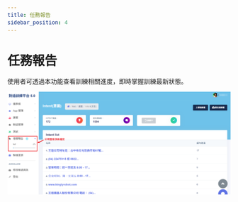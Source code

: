 ```yaml
---
title: 任務報告
sidebar_position: 4
---
```


# 任務報告

使用者可透過本功能查看訓練相關進度，即時掌握訓練最新狀態。

![任務報告](./img/progress-notification-01.png)
